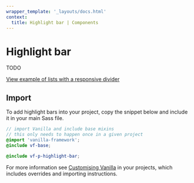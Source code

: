 ```yaml
---
wrapper_template: '_layouts/docs.html'
context:
  title: Highlight bar | Components
---
```


# Highlight bar

TODO

<div class="embedded-example"><a href="/docs/examples/patterns/highlight-bar" class="js-example">
View example of lists with a responsive divider
</a></div>

## Import

To add highlight bars into your project, copy the snippet below and include it in your main Sass file.

```scss
// import Vanilla and include base mixins
// this only needs to happen once in a given project
@import 'vanilla-framework';
@include vf-base;

@include vf-p-highlight-bar;
```

For more information see [Customising Vanilla](/docs/customising-vanilla/) in your projects, which includes overrides and importing instructions.
